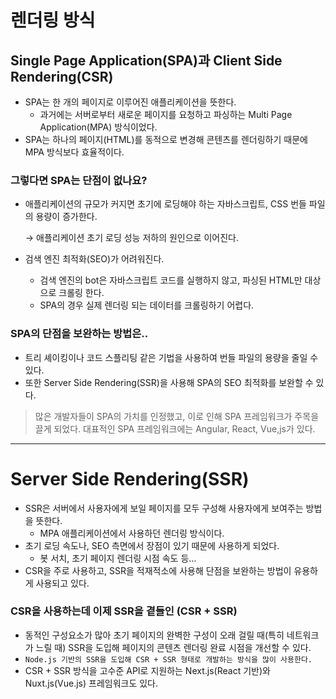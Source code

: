 # 렌더링 방식

## Single Page Application(SPA)과 Client Side Rendering(CSR)

- SPA는 한 개의 페이지로 이루어진 애플리케이션을 뜻한다.
    - 과거에는 서버로부터 새로운 페이지를 요청하고 파싱하는 Multi Page Application(MPA) 방식이었다.
- SPA는 하나의 페이지(HTML)를 동적으로 변경해 콘텐츠를 렌더링하기 때문에 MPA 방식보다 효율적이다.

### 그렇다면 SPA는 단점이 없나요?

- 애플리케이션의 규모가 커지면 초기에 로딩해야 하는 자바스크립트, CSS 번들 파일의 용량이 증가한다.
    
    → 애플리케이션 초기 로딩 성능 저하의 원인으로 이어진다.
    
- 검색 엔진 최적화(SEO)가 어려워진다.
    - 검색 엔진의 bot은 자바스크립트 코드를 실행하지 않고, 파싱된 HTML만 대상으로 크롤링 한다.
    - SPA의 경우 실제 렌더링 되는 데이터를 크롤링하기 어렵다.

### SPA의 단점을 보완하는 방법은..

- 트리 셰이킹이나 코드 스플리팅 같은 기법을 사용하여 번들 파일의 용량을 줄일 수 있다.
- 또한 Server Side Rendering(SSR)을 사용해 SPA의 SEO 최적화를 보완할 수 있다.

> 많은 개발자들이 SPA의 가치를 인정했고, 이로 인해 SPA 프레임워크가 주목을 끌게 되었다.
대표적인 SPA 프레임워크에는 Angular, React, Vue,js가 있다.
> 

---

# Server Side Rendering(SSR)

- SSR은 서버에서 사용자에게 보일 페이지를 모두 구성해 사용자에게 보여주는 방법을 뜻한다.
    - MPA 애플리케이션에서 사용하던 렌더링 방식이다.
- 초기 로딩 속도나, SEO 측면에서 장점이 있기 때문에 사용하게 되었다.
    - 봇 서치, 초기 페이지 렌더링 시점 속도 등…
- CSR을 주로 사용하고, SSR을 적재적소에 사용해 단점을 보완하는 방법이 유용하게 사용되고 있다.

### CSR을 사용하는데 이제 SSR을 곁들인 (CSR + SSR)

- 동적인 구성요소가 많아 초기 페이지의 완벽한 구성이 오래 걸릴 때(특히 네트워크가 느릴 때) SSR을 도입해 페이지의 콘텐츠 렌더링 완료 시점을 개선할 수 있다.
- `Node.js 기반의 SSR을 도입해 CSR + SSR 형태로 개발하는 방식을 많이 사용한다.`
- CSR + SSR 방식을 고수준 API로 지원하는 Next.js(React 기반)와 Nuxt.js(Vue.js) 프레임워크도 있다.